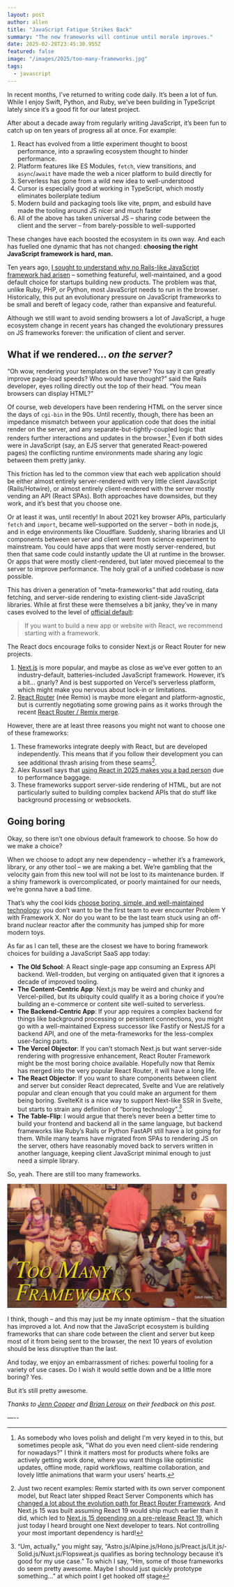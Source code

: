 ```yaml
---
layout: post
author: allen
title: "JavaScript Fatigue Strikes Back"
summary: "The new frameworks will continue until morale improves."
date: 2025-02-28T23:45:30.955Z
featured: false
image: "/images/2025/too-many-frameworks.jpg"
tags:
  - javascript
---
```


In recent months, I’ve returned to writing code daily. It’s been a lot of fun. While I enjoy Swift, Python, and Ruby, we’ve been building in TypeScript lately since it’s a good fit for our latest project.

After about a decade away from regularly writing JavaScript, it’s been fun to catch up on ten years of progress all at once. For example:

1. React has evolved from a little experiment thought to boost performance, into a sprawling ecosystem thought to hinder performance.
2. Platform features like ES Modules, `fetch`, view transitions, and `async`/`await` have made the web a nicer platform to build directly for
3. Serverless has gone from a wild new idea to well-understood
4. Cursor is especially good at working in TypeScript, which mostly eliminates boilerplate tedium
5. Modern build and packaging tools like vite, pnpm, and esbuild have made the tooling around JS nicer and much faster
6. All of the above has taken universal JS – sharing code between the client and the server – from barely-possible to well-supported

These changes have each boosted the ecosystem in its own way. And each has fuelled one dynamic that has not changed: **choosing the right JavaScript framework is hard, man.**

Ten years ago, [I sought to understand why no Rails-like JavaScript framework had arisen](https://allenpike.com/2015/javascript-framework-fatigue) – something featureful, well-maintained, and a good default choice for startups building new products. The problem was that, unlike Ruby, PHP, or Python, most JavaScript needs to run in the browser. Historically, this put an evolutionary pressure on JavaScript frameworks to be small and bereft of legacy code, rather than expansive and featureful.

Although we still want to avoid sending browsers a lot of JavaScript, a huge ecosystem change in recent years has changed the evolutionary pressures on JS frameworks forever: the unification of client and server.

## What if we rendered… *on the server?*

“Oh wow, rendering your templates on the server? You say it can greatly improve page-load speeds? Who would have thought?” said the Rails developer, eyes rolling directly out the top of their head. “You mean browsers can display HTML?”

Of course, web developers have been rendering HTML on the server since the days of `cgi-bin` in the 90s. Until recently, though, there has been an impedance mismatch between your application code that does the initial render on the server, and any separate-but-tightly-coupled logic that renders further interactions and updates in the browser.[^client] Even if both sides were in JavaScript (say, an EJS server that generated React-powered pages) the conflicting runtime environments made sharing any logic between them pretty janky.

This friction has led to the common view that each web application should be either almost entirely server-rendered with very little client JavaScript (Rails/Hotwire), or almost entirely client-rendered with the server mostly vending an API (React SPAs). Both approaches have downsides, but they work, and it’s best that you choose one.

Or at least it was, until recently! In about 2021 key browser APIs, particularly `fetch` and `import`, became well-supported on the server – both in node.js, and in edge environments like Cloudflare. Suddenly, sharing libraries and UI components between server and client went from science experiment to mainstream. You could have apps that were mostly server-rendered, but then that same code could instantly update the UI at runtime in the browser. Or apps that were mostly client-rendered, but later moved piecemeal to the server to improve performance. The holy grail of a unified codebase is now possible.

This has driven a generation of “meta-frameworks” that add routing, data fetching, and server-side rendering to existing client-side JavaScript libraries. While at first these were themselves a bit janky, they’ve in many cases evolved to the level of [official default](https://react.dev/learn/creating-a-react-app):

> If you want to build a new app or website with React, we recommend starting with a framework.

The React docs encourage folks to consider Next.js or React Router for new projects.

1. [Next.js](https://nextjs.org/) is more popular, and maybe as close as we’ve ever gotten to an industry-default, batteries-included JavaScript framework. However, it’s a bit… gnarly? And is best supported on Vercel’s serverless platform, which might make you nervous about lock-in or limitations.
2. [React Router](https://reactrouter.com/) (née Remix) is maybe more elegant and platform-agnostic, but is currently negotiating some growing pains as it works through the recent [React Router / Remix merge](https://remix.run/blog/merging-remix-and-react-router).

However, there are at least three reasons you might not want to choose one of these frameworks:

1. These frameworks integrate deeply with React, but are developed independently. This means that if you follow their development you can see additional thrash arising from these seams[^1].
2. Alex Russell says that [using React in 2025 makes you a bad person](https://infrequently.org/2024/11/if-not-react-then-what/) due to performance baggage.
3. These frameworks support server-side rendering of HTML, but are not particularly suited to building complex backend APIs that do stuff like background processing or websockets.

## Going boring

Okay, so there isn’t one obvious default framework to choose. So how do we make a choice?

When we choose to adopt any new dependency – whether it’s a framework, library, or any other tool – we are making a bet. We’re gambling that the velocity gain from this new tool will not be lost to its maintenance burden. If a shiny framework is overcomplicated, or poorly maintained for our needs, we’re gonna have a bad time.

That’s why the cool kids [choose boring, simple, and well-maintained technology](https://mcfunley.com/choose-boring-technology): you don’t want to be the first team to ever encounter Problem Y with Framework X. Nor do you want to be the last team stuck using an off-brand nuclear reactor after the community has jumped ship for more modern toys.

As far as I can tell, these are the closest we have to boring framework choices for building a JavaScript SaaS app today:

- **The Old School**: A React single-page app consuming an Express API backend. Well-trodden, but verging on antiquated given that it ignores a decade of improved tooling.
- **The Content-Centric App**: Next.js may be weird and chunky and Vercel-pilled, but its ubiquity could qualify it as a boring choice if you’re building an e-commerce or content site well-suited to serverless.
- **The Backend-Centric App**: If your app requires a complex backend for things like background processing or persistent connections, you might go with a well-maintained Express successor like Fastify or NestJS for a backend API, and one of the meta-frameworks for the less-complex user-facing parts.
- **The Vercel Objector**: If you can’t stomach Next.js but want server-side rendering with progressive enhancement, React Router Framework might be the most boring choice available. Hopefully now that Remix has merged into the very popular React Router, it will have a long life.
- **The React Objector**: If you want to share components between client and server but consider React deprecated, Svelte and Vue are relatively popular and clean enough that you could make an argument for them being boring. SvelteKit is a nice way to support Next-like SSR in Svelte, but starts to strain any definition of “boring technology”.[^2]
- **The Table-Flip**: I would argue that there’s never been a better time to build your frontend and backend all in the same language, but backend frameworks like Ruby’s Rails or Python FastAPI still have a lot going for them. While many teams have migrated from SPAs to rendering JS on the server, others have reasonably moved back to servers written in another language, keeping client JavaScript minimal enough to just need a simple library.

So, yeah. There are still too many frameworks.

<div class="centered">
<img src="/images/2025/too-many-frameworks.jpg" alt="Too Many Frameworks" />
</div>

I think, though – and this may just be my innate optimism – that the situation has improved a lot. And now that the JavaScript ecosystem is building frameworks that can share code between the client and server but keep most of it from being sent to the browser, the next 10 years of evolution should be less disruptive than the last.

And today, we enjoy an embarrassment of riches: powerful tooling for a variety of use cases. Do I wish it would settle down and be a little more boring? Yes.

But it’s still pretty awesome.

*Thanks to [Jenn Cooper](https://www.linkedin.com/in/jncoops/) and [Brian Leroux](https://brianleroux@indieweb.social/@brianleroux) on their feedback on this post.*

—--

[^client]: As somebody who loves polish and delight I'm very keyed in to this, but sometimes people ask, "What do you even need client-side rendering for nowadays?" I think it matters most for products where folks are actively getting work done, where you want things like optimistic updates, offline mode, rapid workflows, realtime collaboration, and lovely little animations that warm your users' hearts.

[^1]: Just two recent examples: Remix started with its own server component model, but React later shipped React Server Components which has [changed a lot about the evolution path for React Router Framework](https://remix.run/blog/incremental-path-to-react-19). And Next.js 15 was built assuming React 19 would ship much earlier than it did, which led to [Next.js 15 depending on a pre-release React 19](https://www.reddit.com/r/nextjs/comments/1ge5ry8/vercel_pushing_react_19_rc_with_nextjs_15_a/), which just today I heard brought one Next developer to tears. Not controlling your most important dependency is hard!

[^2]: “Um, actually,” you might say, “Astro.js/&shy;Alpine.js/&shy;Hono.js/&shy;Preact.js/&shy;Lit.js/&shy;Solid.js/&shy;Nuxt.js/&shy;Flopsweat.js qualifies as boring technology because it’s good for my use case.” To which I say, “Hm, some of those frameworks do seem pretty awesome. Maybe I should just quickly prototype something…” at which point I get hooked off stage

